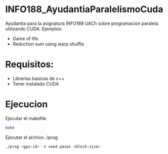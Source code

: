 # INFO188_AyudantiaParalelismoCuda
Ayudantia para la asignatura INFO188 UACh sobre programacion paralela utilizando CUDA.
Ejemplos:
- Game of life
- Reduction sum using warp shuffle

# Requisitos:
- Librerias basicas de c++
- Tener instalado CUDA

# Ejecucion
Ejecutar el makefile
```bash
make
```
Ejecutar el archivo ./prog
```bash
./prog <gpu-id>  n seed pasos <block-size>
```
